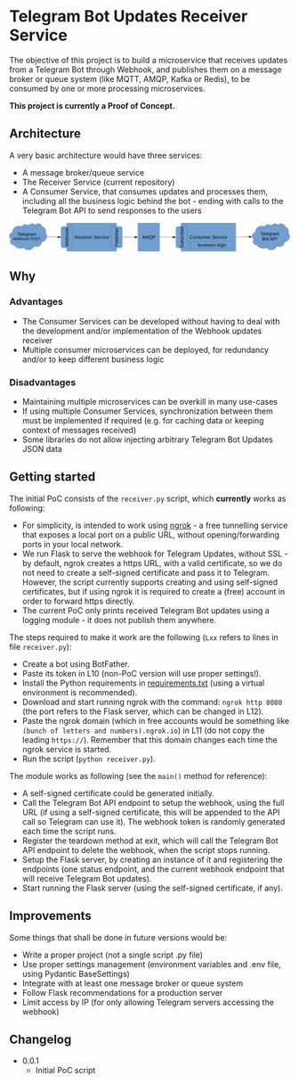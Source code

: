 # Telegram Bot Updates Receiver Service

The objective of this project is to build a microservice that receives updates from a Telegram Bot through Webhook, and publishes them on a message broker or queue system (like MQTT, AMQP, Kafka or Redis), to be consumed by one or more processing microservices.

**This project is currently a Proof of Concept.**

## Architecture

A very basic architecture would have three services:

- A message broker/queue service
- The Receiver Service (current repository)
- A Consumer Service, that consumes updates and processes them, including all the business logic behind the bot - ending with calls to the Telegram Bot API to send responses to the users

![Architecture diagram](docs/architecture.svg)

## Why

### Advantages

- The Consumer Services can be developed without having to deal with the development and/or implementation of the Webhook updates receiver
- Multiple consumer microservices can be deployed, for redundancy and/or to keep different business logic

### Disadvantages

- Maintaining multiple microservices can be overkill in many use-cases
- If using multiple Consumer Services, synchronization between them must be implemented if required (e.g. for caching data or keeping context of messages received)
- Some libraries do not allow injecting arbitrary Telegram Bot Updates JSON data

## Getting started

The initial PoC consists of the `receiver.py` script, which **currently** works as following:

- For simplicity, is intended to work using [ngrok](https://ngrok.com/) - a free tunnelling service that exposes a local port on a public URL, without opening/forwarding ports in your local network.
- We run Flask to serve the webhook for Telegram Updates, without SSL - by default, ngrok creates a https URL, with a valid certificate, so we do not need to create a self-signed certificate and pass it to Telegram.
  However, the script currently supports creating and using self-signed certificates, but if using ngrok it is required to create a (free) account in order to forward https directly.
- The current PoC only prints received Telegram Bot updates using a logging module - it does not publish them anywhere.

The steps required to make it work are the following (`Lxx` refers to lines in file `receiver.py`):

- Create a bot using BotFather.
- Paste its token in L10 (non-PoC version will use proper settings!).
- Install the Python requirements in [requirements.txt](requirements.txt) (using a virtual environment is recommended).
- Download and start running ngrok with the command: `ngrok http 8080` (the port refers to the Flask server, which can be changed in L12).
- Paste the ngrok domain (which in free accounts would be something like `(bunch of letters and numbers).ngrok.io`) in L11 (do not copy the leading `https://`). Remember that this domain changes each time the ngrok service is started.
- Run the script (`python receiver.py`).

The module works as following (see the `main()` method for reference):

- A self-signed certificate could be generated initially.
- Call the Telegram Bot API endpoint to setup the webhook, using the full URL (if using a self-signed certificate, this will be appended to the API call so Telegram can use it). The webhook token is randomly generated each time the script runs.
- Register the teardown method at exit, which will call the Telegram Bot API endpoint to delete the webhook, when the script stops running.
- Setup the Flask server, by creating an instance of it and registering the endpoints (one status endpoint, and the current webhook endpoint that will receive Telegram Bot updates).
- Start running the Flask server (using the self-signed certificate, if any).

## Improvements

Some things that shall be done in future versions would be:

- Write a proper project (not a single script .py file)
- Use proper settings management (environment variables and .env file, using Pydantic BaseSettings)
- Integrate with at least one message broker or queue system
- Follow Flask recommendations for a production server
- Limit access by IP (for only allowing Telegram servers accessing the webhook)

## Changelog

- 0.0.1
    - Initial PoC script
